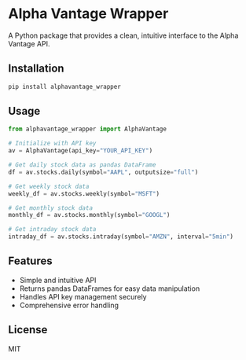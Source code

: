 # Alpha Vantage Wrapper

A Python package that provides a clean, intuitive interface to the Alpha Vantage API.

## Installation

```bash
pip install alphavantage_wrapper
```

## Usage

```python
from alphavantage_wrapper import AlphaVantage

# Initialize with API key
av = AlphaVantage(api_key="YOUR_API_KEY")

# Get daily stock data as pandas DataFrame
df = av.stocks.daily(symbol="AAPL", outputsize="full")

# Get weekly stock data
weekly_df = av.stocks.weekly(symbol="MSFT")

# Get monthly stock data
monthly_df = av.stocks.monthly(symbol="GOOGL")

# Get intraday stock data
intraday_df = av.stocks.intraday(symbol="AMZN", interval="5min")
```

## Features

- Simple and intuitive API
- Returns pandas DataFrames for easy data manipulation
- Handles API key management securely
- Comprehensive error handling

## License

MIT